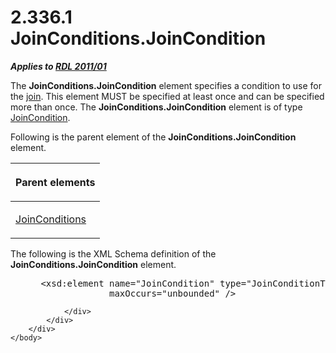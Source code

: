 <html dir="LTR" xmlns:mshelp="http://msdn.microsoft.com/mshelp" xmlns:ddue="http://ddue.schemas.microsoft.com/authoring/2003/5" xmlns:xlink="http://www.w3.org/1999/xlink" xmlns:tool="http://www.microsoft.com/tooltip">
    <head>
        <meta http-equiv="Content-Type" content="text/html; CHARSET=utf-8"></meta>
        <meta name="save" content="history"></meta>
        <title>2.336.1 JoinConditions.JoinCondition</title>
        <xml>
            <mshelp:toctitle title="2.336.1 JoinConditions.JoinCondition"></mshelp:toctitle>
            <mshelp:rltitle title="[MS-RDL]: JoinConditions.JoinCondition"></mshelp:rltitle>
            <mshelp:keyword index="A" term="1ad6c40c-0c47-4815-8a7d-3f6c644dbcae"></mshelp:keyword>
            <mshelp:attr name="DCSext.ContentType" value="open specification"></mshelp:attr>
            <mshelp:attr name="AssetID" value="1ad6c40c-0c47-4815-8a7d-3f6c644dbcae"></mshelp:attr>
            <mshelp:attr name="TopicType" value="kbRef"></mshelp:attr>
            <mshelp:attr name="DCSext.Title" value="[MS-RDL]: JoinConditions.JoinCondition" />
        </xml>
    </head>
    <body>
        <div id="header">
            <h1 class="heading">2.336.1 JoinConditions.JoinCondition</h1>
        </div>
        <div id="mainSection">
            <div id="mainBody">
                <div id="allHistory" class="saveHistory"></div>
                <div id="sectionSection0" class="section" name="collapseableSection">
                    

<p><b><i>Applies to </i></b><a href="bf2bab1a-b608-4bcc-b718-1cc1baa9579c.md"><b><i>RDL 2011/01</i></b></a></p>

<p>The <b>JoinConditions.JoinCondition</b> element specifies a
condition to use for the <a href="b2482b3f-74ab-4ca8-a9e5-c07955011743.md#gt_11882973-81e8-4e67-baa3-ad0f6e908ff4">join</a>.
This element MUST be specified at least once and can be specified more than
once. The <b>JoinConditions.JoinCondition</b> element is of type <a href="64091774-c185-49ed-821c-9e720b2ee019.md">JoinCondition</a>.</p>

<p>Following is the parent element of the <b>JoinConditions.JoinCondition</b>
element.</p>

<table>
 <thead>
  <tr>
   <th>
   <p>Parent elements</p>
   </th>
  </tr>
 </thead>
 <tr>
  <td>
  <p><a href="985d44f9-7f65-41d1-942a-7f9028ec4575.md">JoinConditions</a></p>
  </td>
 </tr>
</table>

<p>The following is the XML Schema definition of the <b>JoinConditions.JoinCondition</b>
element.</p>

<dl>
<dd>
<div><pre> &lt;xsd:element name=&quot;JoinCondition&quot; type=&quot;JoinConditionType&quot; minOccurs=&quot;1&quot;           
              maxOccurs=&quot;unbounded&quot; /&gt;
</pre></div>
</dd></dl>


                </div>
            </div>
        </div>
    </body>
</html>
